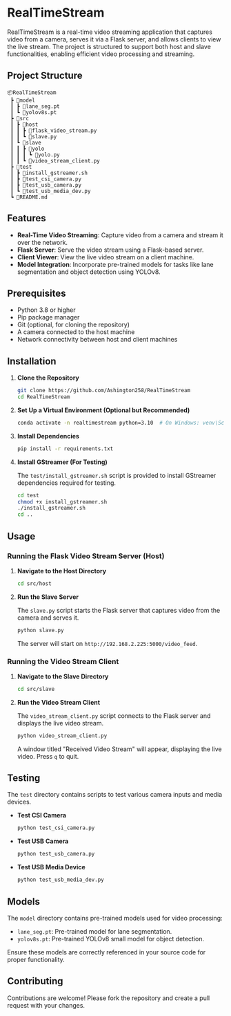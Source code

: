 
# RealTimeStream

RealTimeStream is a real-time video streaming application that captures video from a camera, serves it via a Flask server, and allows clients to view the live stream. The project is structured to support both host and slave functionalities, enabling efficient video processing and streaming.

## Project Structure

```
📦RealTimeStream
 ┣ 📂model
 ┃ ┣ 📜lane_seg.pt
 ┃ ┗ 📜yolov8s.pt
 ┣ 📂src
 ┃ ┣ 📂host
 ┃ ┃ ┣ 📜flask_video_stream.py
 ┃ ┃ ┗ 📜slave.py
 ┃ ┗ 📂slave
 ┃ ┃ ┣ 📂yolo
 ┃ ┃ ┃ ┗ 📜yolo.py
 ┃ ┃ ┗ 📜video_stream_client.py
 ┣ 📂test
 ┃ ┣ 📜install_gstreamer.sh
 ┃ ┣ 📜test_csi_camera.py
 ┃ ┣ 📜test_usb_camera.py
 ┃ ┗ 📜test_usb_media_dev.py
 ┗ 📜README.md
```

## Features

- **Real-Time Video Streaming**: Capture video from a camera and stream it over the network.
- **Flask Server**: Serve the video stream using a Flask-based server.
- **Client Viewer**: View the live video stream on a client machine.
- **Model Integration**: Incorporate pre-trained models for tasks like lane segmentation and object detection using YOLOv8.

## Prerequisites

- Python 3.8 or higher
- Pip package manager
- Git (optional, for cloning the repository)
- A camera connected to the host machine
- Network connectivity between host and client machines

## Installation

1. **Clone the Repository**

   ```bash
   git clone https://github.com/Ashington258/RealTimeStream
   cd RealTimeStream
   ```

2. **Set Up a Virtual Environment (Optional but Recommended)**

   ```bash
   conda activate -n realtimestream python=3.10  # On Windows: venv\Scripts\activate
   ```

3. **Install Dependencies**

   ```bash
   pip install -r requirements.txt
   ```

4. **Install GStreamer (For Testing)**

   The `test/install_gstreamer.sh` script is provided to install GStreamer dependencies required for testing.

   ```bash
   cd test
   chmod +x install_gstreamer.sh
   ./install_gstreamer.sh
   cd ..
   ```

## Usage

### Running the Flask Video Stream Server (Host)

1. **Navigate to the Host Directory**

   ```bash
   cd src/host
   ```

2. **Run the Slave Server**

   The `slave.py` script starts the Flask server that captures video from the camera and serves it.

   ```bash
   python slave.py
   ```

   The server will start on `http://192.168.2.225:5000/video_feed`.

### Running the Video Stream Client

1. **Navigate to the Slave Directory**

   ```bash
   cd src/slave
   ```

2. **Run the Video Stream Client**

   The `video_stream_client.py` script connects to the Flask server and displays the live video stream.

   ```bash
   python video_stream_client.py
   ```

   A window titled "Received Video Stream" will appear, displaying the live video. Press `q` to quit.

## Testing

The `test` directory contains scripts to test various camera inputs and media devices.

- **Test CSI Camera**

  ```bash
  python test_csi_camera.py
  ```

- **Test USB Camera**

  ```bash
  python test_usb_camera.py
  ```

- **Test USB Media Device**

  ```bash
  python test_usb_media_dev.py
  ```

## Models

The `model` directory contains pre-trained models used for video processing:

- `lane_seg.pt`: Pre-trained model for lane segmentation.
- `yolov8s.pt`: Pre-trained YOLOv8 small model for object detection.

Ensure these models are correctly referenced in your source code for proper functionality.

## Contributing

Contributions are welcome! Please fork the repository and create a pull request with your changes.

